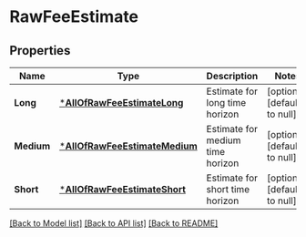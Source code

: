 # RawFeeEstimate

## Properties
Name | Type | Description | Notes
------------ | ------------- | ------------- | -------------
**Long** | [***AllOfRawFeeEstimateLong**](AllOfRawFeeEstimateLong.md) | Estimate for long time horizon | [optional] [default to null]
**Medium** | [***AllOfRawFeeEstimateMedium**](AllOfRawFeeEstimateMedium.md) | Estimate for medium time horizon | [optional] [default to null]
**Short** | [***AllOfRawFeeEstimateShort**](AllOfRawFeeEstimateShort.md) | Estimate for short time horizon | [optional] [default to null]

[[Back to Model list]](../README.md#documentation-for-models) [[Back to API list]](../README.md#documentation-for-api-endpoints) [[Back to README]](../README.md)


